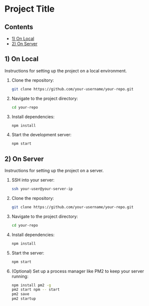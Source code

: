 # Project Title

## Contents
* [1) On Local](#on-local)
* [2) On Server](#on-server)

## <a id="on-local"></a>1) On Local
Instructions for setting up the project on a local environment.

1. Clone the repository:
    ```sh
    git clone https://github.com/your-username/your-repo.git
    ```

2. Navigate to the project directory:
    ```sh
    cd your-repo
    ```

3. Install dependencies:
    ```sh
    npm install
    ```

4. Start the development server:
    ```sh
    npm start
    ```

## <a id="on-server"></a>2) On Server
Instructions for setting up the project on a server.

1. SSH into your server:
    ```sh
    ssh your-user@your-server-ip
    ```

2. Clone the repository:
    ```sh
    git clone https://github.com/your-username/your-repo.git
    ```

3. Navigate to the project directory:
    ```sh
    cd your-repo
    ```

4. Install dependencies:
    ```sh
    npm install
    ```

5. Start the server:
    ```sh
    npm start
    ```

6. (Optional) Set up a process manager like PM2 to keep your server running:
    ```sh
    npm install pm2 -g
    pm2 start npm -- start
    pm2 save
    pm2 startup
    ```
